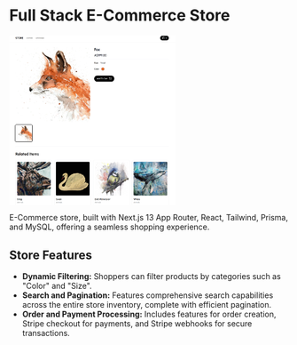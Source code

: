 
<h1>Full Stack E-Commerce Store</h1>

<img align="center" src="https://github.com/Captain-Leftovers/assets/blob/master/e-store.png" alt="e-store img" width="300" />

<p>E-Commerce store, built with Next.js 13 App Router, React, Tailwind, Prisma, and MySQL, offering a seamless shopping experience.</p>

<h2>Store Features</h2>

<ul>
    <li><strong>Dynamic Filtering:</strong> Shoppers can filter products by categories such as "Color" and "Size".</li>
    <li><strong>Search and Pagination:</strong> Features comprehensive search capabilities across the entire store inventory, complete with efficient pagination.</li>
    <li><strong>Order and Payment Processing:</strong> Includes features for order creation, Stripe checkout for payments, and Stripe webhooks for secure transactions.</li>
</ul>
